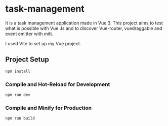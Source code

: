 # task-management

It is a task management application made in Vue 3. This project aims to test what is possible with Vue Js and to discover Vue-router, vuedraggable and event emitter with mitt.

I used Vite to set up my Vue project.

## Project Setup

```sh
npm install
```

### Compile and Hot-Reload for Development

```sh
npm run dev
```

### Compile and Minify for Production

```sh
npm run build
```

